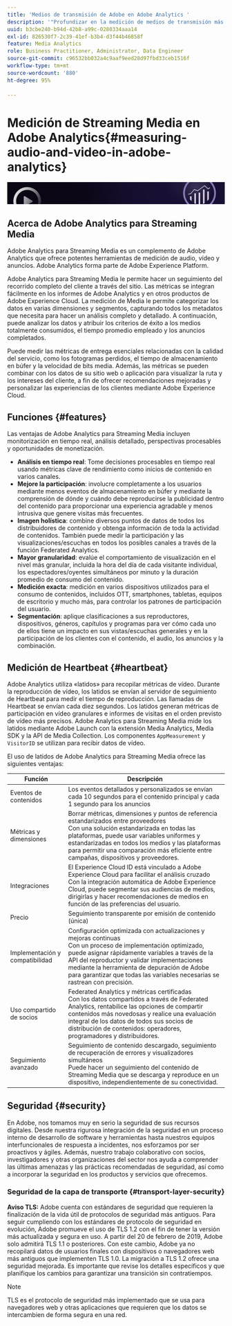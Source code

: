 ```yaml
---
title: 'Medios de transmisión de Adobe en Adobe Analytics '
description: '"Profundizar en la medición de medios de transmisión más avanzada para contenido, audio y anuncios. Obtenga información sobre Adobe Analytics para medios de transmisión".'
uuid: b3cbe240-b94d-42b8-a99c-0280334aaa14
exl-id: 826530f7-2c39-41ef-b3b4-d3f44b46858f
feature: Media Analytics
role: Business Practitioner, Administrator, Data Engineer
source-git-commit: c96532bb032a4c9aaf9eed28d97fbd33ceb1516f
workflow-type: tm+mt
source-wordcount: '880'
ht-degree: 95%

---
```


# Medición de Streaming Media en Adobe Analytics{#measuring-audio-and-video-in-adobe-analytics}

![Banner](./assets/media_analytics_banner.png)

## Acerca de Adobe Analytics para Streaming Media

Adobe Analytics para Streaming Media es un complemento de Adobe Analytics que ofrece potentes herramientas de medición de audio, vídeo y anuncios. Adobe Analytics forma parte de Adobe Experience Platform.

Adobe Analytics para Streaming Media le permite hacer un seguimiento del recorrido completo del cliente a través del sitio. Las métricas se integran fácilmente en los informes de Adobe Analytics y en otros productos de Adobe Experience Cloud. La medición de Media le permite categorizar los datos en varias dimensiones y segmentos, capturando todos los metadatos que necesita para hacer un análisis completo y detallado. A continuación, puede analizar los datos y atribuir los criterios de éxito a los medios totalmente consumidos, el tiempo promedio empleado y los anuncios completados.

Puede medir las métricas de entrega esenciales relacionadas con la calidad del servicio, como los fotogramas perdidos, el tiempo de almacenamiento en búfer y la velocidad de bits media. Además, las métricas se pueden combinar con los datos de su sitio web o aplicación para visualizar la ruta y los intereses del cliente, a fin de ofrecer recomendaciones mejoradas y personalizar las experiencias de los clientes mediante Adobe Experience Cloud.

## Funciones {#features}

Las ventajas de Adobe Analytics para Streaming Media incluyen monitorización en tiempo real, análisis detallado, perspectivas procesables y oportunidades de monetización.
* **Análisis en tiempo real**: Tome decisiones procesables en tiempo real usando métricas clave de rendimiento como inicios de contenido en varios canales.
* **Mejore la participación**: involucre completamente a los usuarios mediante menos eventos de almacenamiento en búfer y mediante la comprensión de dónde y cuándo debe reproducirse la publicidad dentro del contenido para proporcionar una experiencia agradable y menos intrusiva que genere visitas más frecuentes.
* **Imagen holística**: combine diversos puntos de datos de todos los distribuidores de contenido y obtenga información de toda la actividad de contenidos. También puede medir la participación y las visualizaciones/escuchas en todos los posibles canales a través de la función Federated Analytics.
* **Mayor granularidad**: evalúe el comportamiento de visualización en el nivel más granular, incluida la hora del día de cada visitante individual, los espectadores/oyentes simultáneos por minuto y la duración promedio de consumo del contenido.
* **Medición exacta**: medición en varios dispositivos utilizados para el consumo de contenidos, incluidos OTT, smartphones, tabletas, equipos de escritorio y mucho más, para controlar los patrones de participación del usuario.
* **Segmentación**: aplique clasificaciones a sus reproductores, dispositivos, géneros, capítulos y programas para ver cómo cada uno de ellos tiene un impacto en sus vistas/escuchas generales y en la participación de los clientes con el contenido, el audio, los anuncios y la combinación.

## Medición de Heartbeat {#heartbeat}

Adobe Analytics utiliza «latidos» para recopilar métricas de vídeo. Durante la reproducción de vídeo, los latidos se envían al servidor de seguimiento de Heartbeat para medir el tiempo de reproducción. Las llamadas de Heartbeat se envían cada diez segundos. Los latidos generan métricas de participación en vídeo granulares e informes de visitas en el orden previsto de vídeo más precisos. Adobe Analytics para Streaming Media mide los latidos mediante Adobe Launch con la extensión Media Analytics, Media SDK y la API de Media Collection. Los componentes `AppMeasurement` y `VisitorID` se utilizan para recibir datos de vídeo.

El uso de latidos de Adobe Analytics para Streaming Media ofrece las siguientes ventajas:

| Función | Descripción |
|----------------------------|-----------------------------------------------------------------------------------------------------------------------------------------------------------------------------------------------------------------------------------------------------------------------------------------------|
| Eventos de contenidos | Los eventos detallados y personalizados se envían cada 10 segundos para el contenido principal y cada 1 segundo para los anuncios |
| Métricas y dimensiones | Borrar métricas, dimensiones y puntos de referencia estandarizados entre proveedores<br>Con una solución estandarizada en todas las plataformas, puede usar variables uniformes y estandarizadas en todos los medios y las plataformas para permitir una comparación más eficiente entre campañas, dispositivos y proveedores. |
| Integraciones | El Experience Cloud ID está vinculado a Adobe Experience Cloud para facilitar el análisis cruzado<br>Con la integración automática de Adobe Experience Cloud, puede segmentar sus audiencias de medios, dirigirlas y hacer recomendaciones de medios en función de las preferencias del usuario. |
| Precio | Seguimiento transparente por emisión de contenido (única) |
| Implementación y compatibilidad | Configuración optimizada con actualizaciones y mejoras continuas<br>Con un proceso de implementación optimizado, puede asignar rápidamente variables a través de la API del reproductor y validar implementaciones mediante la herramienta de depuración de Adobe para garantizar que todas las variables necesarias se rastrean con precisión. |
| Uso compartido de socios | Federated Analytics y métricas certificadas<br>Con los datos compartidos a través de Federated Analytics, rentabilice las opciones de compartir contenidos más novedosas y realice una evaluación integral de los datos de todos sus socios de distribución de contenidos: operadores, programadores y distribuidores. |
| Seguimiento avanzado | Seguimiento de contenido descargado, seguimiento de recuperación de errores y visualizadores simultáneos<br>Puede hacer un seguimiento del contenido de Streaming Media que se descarga y reproduce en un dispositivo, independientemente de su conectividad. |



## Seguridad {#security}

En Adobe, nos tomamos muy en serio la seguridad de sus recursos digitales. Desde nuestra rigurosa integración de la seguridad en un proceso interno de desarrollo de software y herramientas hasta nuestros equipos interfuncionales de respuesta a incidentes, nos esforzamos por ser proactivos y ágiles. Además, nuestro trabajo colaborativo con socios, investigadores y otras organizaciones del sector nos ayuda a comprender las últimas amenazas y las prácticas recomendadas de seguridad, así como a incorporar la seguridad en los productos y servicios que ofrecemos.


### Seguridad de la capa de transporte {#transport-layer-security}

**Aviso TLS:** Adobe cuenta con estándares de seguridad que requieren la finalización de la vida útil de protocolos de seguridad más antiguos. Para seguir cumpliendo con los estándares de protocolo de seguridad en evolución, Adobe promueve el uso de TLS 1.2 con el fin de tener la versión más actualizada y segura en uso. A partir del 20 de febrero de 2019, Adobe solo admitirá TLS 1.1 o posteriores. Con este cambio, Adobe ya no recopilará datos de usuarios finales con dispositivos o navegadores web más antiguos que implementen TLS 1.0. La migración a TLS 1.2 ofrece una seguridad mejorada. Es importante que revise los detalles específicos y que planifique los cambios para garantizar una transición sin contratiempos.

>[!NOTE]
>
>TLS es el protocolo de seguridad más implementado que se usa para navegadores web y otras aplicaciones que requieren que los datos se intercambien de forma segura en una red.
